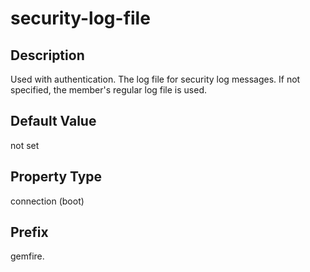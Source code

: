 # security-log-file
 
## Description

Used with authentication. The log file for security log messages. If not specified, the member's regular log file is used.

## Default Value

not set

## Property Type

connection (boot)

## Prefix

gemfire.
